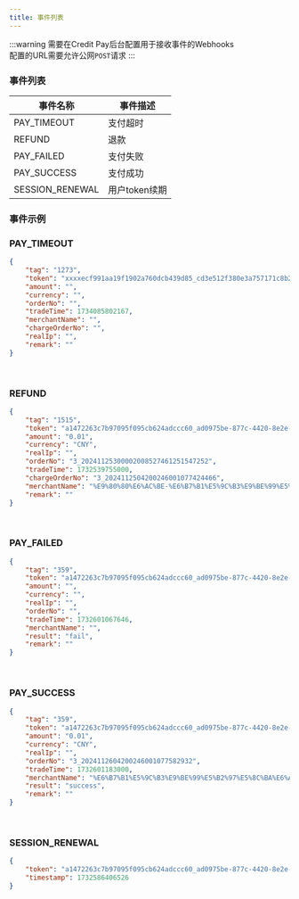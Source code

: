 ```yaml
---
title: 事件列表
---
```

:::warning
需要在Credit Pay后台配置用于接收事件的Webhooks  
配置的URL需要允许公网`POST`请求
:::

### 事件列表
| 事件名称        | 事件描述      |
| --------------- | ------------- |
| PAY_TIMEOUT     | 支付超时      |
| REFUND          | 退款          |
| PAY_FAILED      | 支付失败      |
| PAY_SUCCESS     | 支付成功      |
| SESSION_RENEWAL | 用户token续期 |

### 事件示例
### PAY_TIMEOUT
```json
{
    "tag": "1273",
    "token": "xxxxecf991aa19f1902a760dcb439d85_cd3e512f380e3a757171c8b282be01a6",
    "amount": "",
    "currency": "",
    "orderNo": "",
    "tradeTime": 1734085802167,
    "merchantName": "",
    "chargeOrderNo": "",
    "realIp": "",
    "remark": ""
}

```
<br/>

### REFUND
```json
{
    "tag": "1515",
    "token": "a1472263c7b97095f095cb624adccc60_ad0975be-877c-4420-8e2e-8a1xxxxx",
    "amount": "0.01",
    "currency": "CNY",
    "realIp": "",
    "orderNo": "3_20241125300002008527461251547252",
    "tradeTime": 1732539755000,
    "chargeOrderNo": "3_2024112504200246001077424466",
    "merchantName": "%E9%80%80%E6%AC%BE-%E6%B7%B1%E5%9C%B3%E9%BE%99%E5%B2%97%E5%8C%BA%E6%AC%A3%E7%99%BE%E4%BD%B3%E7%99%BE%E8%B4%A7%E5%95%86%E8%A1%8C",
    "remark": ""
}
```
<br/>

### PAY_FAILED
```json
{
    "tag": "359",
    "token": "a1472263c7b97095f095cb624adccc60_ad0975be-877c-4420-8e2e-8a1xxxxx",
    "amount": "",
    "currency": "",
    "realIp": "",
    "orderNo": "",
    "tradeTime": 1732601067646,
    "merchantName": "",
    "result": "fail",
    "remark": ""
}
```
<br/>

### PAY_SUCCESS
```json
{
    "tag": "359",
    "token": "a1472263c7b97095f095cb624adccc60_ad0975be-877c-4420-8e2e-8a1xxxxx",
    "amount": "0.01",
    "currency": "CNY",
    "realIp": "",
    "orderNo": "3_2024112604200246001077582932",
    "tradeTime": 1732601183000,
    "merchantName": "%E6%B7%B1%E5%9C%B3%E9%BE%99%E5%B2%97%E5%8C%BA%E6%AC%A3%E7%99%BE%E4%BD%B3%E7%99%BE%E8%B4%A7%E5%95%86%E8%A1%8C",
    "result": "success",
    "remark": ""
}
```
<br/>

### SESSION_RENEWAL
```json
{
    "token": "a1472263c7b97095f095cb624adccc60_ad0975be-877c-4420-8e2e-8a1xxxxx",
    "timestamp": 1732586406526
}
```
<br/>